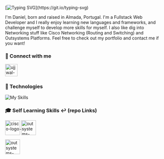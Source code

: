[![Typing SVG](https://readme-typing-svg.demolab.com?font=Inter&pause=1000&random=false&width=445&height=60&lines=Hey+there!!!)](https://git.io/typing-svg) 


I'm Daniel, born and raised in Almada, Portugal. I'm a Fullstack Web Developer and I really enjoy learning new languages and frameworks, and challenge myself to develop more skills for myself. I also like dig into Networking stuff like Cisco Networking (Routing and Switching) and Outsystems Platforms. Feel free to check out my portfolio and contact me if you want!


### 🔗 Connect with me

<a href="https://www.linkedin.com/in/daniel-costa-144924153/" target="blank"><img align="center" src="https://raw.githubusercontent.com/rahuldkjain/github-profile-readme-generator/master/src/images/icons/Social/linked-in-alt.svg" alt="ujjwal-bhatt-b256271a3" height="40" width="40" /></a>


### 🔧 Technologies

![My Skills](https://skillicons.dev/icons?i=js,ts,react,nodejs,mongodb,express,html,css,figma,npm,md)

### 🎓 Self Learning Skills ↩️ (repo Links)

<a href="https://github.com/dannielcosta/CISCO---CCNA-200---301"><img align="center" src="https://avatars.githubusercontent.com/u/1376999?s=280&v=4" alt="cisco-logo" height="48" width="48"/>  </a>       <a href="https://github.com/dannielcosta/Outsystems"><img align="center" src="https://encrypted-tbn0.gstatic.com/images?q=tbn:ANd9GcQ2qbjTz50fusrk5xJ5C-NN-UXUUXXqsGrNsye2_VlWZA&s" alt="outsystems-logo" height="48" width="48" radiusBorder="20"/></a> 

<a href="https://github.com/dannielcosta/Angular"><img align="center" src="https://encrypted-tbn0.gstatic.com/images?q=tbn:ANd9GcQ2qbjTz50fusrk5xJ5C-NN-UXUUXXqsGrNsye2_VlWZA&s](https://upload.wikimedia.org/wikipedia/commons/thumb/c/cf/Angular_full_color_logo.svg/2048px-Angular_full_color_logo.svg.png" alt="outsystems-logo" height="48" width="48" radiusBorder="20"/></a>






<!--
**dannielcosta/dannielcosta** is a ✨ _special_ ✨ repository because its `README.md` (this file) appears on your GitHub profile.

Here are some ideas to get you started:

- 🔭 I’m currently working on ...
- 🌱 I’m currently learning ...
- 👯 I’m looking to collaborate on ...
- 🤔 I’m looking for help with ...
- 💬 Ask me about ...
- 📫 How to reach me: ...
- 😄 Pronouns: ...
- ⚡ Fun fact: ...
-->
